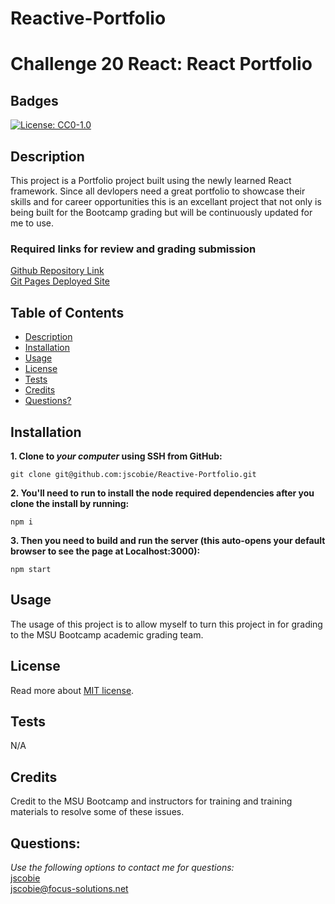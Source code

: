 # Reactive-Portfolio

# Challenge 20 React: React Portfolio

## Badges
[![License: CC0-1.0](https://img.shields.io/badge/license-MIT-blue.svg)](https://opensource.org/licenses/MIT)

## Description

This project is a Portfolio project built using the newly learned React framework. Since all devlopers need a great portfolio to showcase their skills and for career opportunities this is an excellant project that not only is being built for the Bootcamp grading but will be continuously updated for me to use.

### Required links for review and grading submission
[Github Repository Link](https://github.com/jscobie/Reactive-Portfolio)<br>
[Git Pages Deployed Site]()

## Table of Contents

* [Description](#description)
* [Installation](#installation)
* [Usage](#usage)
* [License](#license)
* [Tests](#tests)
* [Credits](#credits)
* [Questions?](#questions)

## Installation

**1. Clone to ***your computer*** using SSH from GitHub:**
```
git clone git@github.com:jscobie/Reactive-Portfolio.git
```
**2. You'll need to run to install the node required dependencies after you clone the install by running:**
```
npm i
```
**3. Then you need to build and run the server (this auto-opens your default browser to see the page at Localhost:3000):**
```
npm start
```

## Usage

The usage of this project is to allow myself to turn this project in for grading to the MSU Bootcamp academic grading team. 

## License
Read more about [MIT license](https://opensource.org/licenses/MIT).

## Tests

N/A

## Credits

Credit to the MSU Bootcamp and instructors for training and training materials to resolve some of these issues.<br>

## Questions:
*Use the following options to contact me for questions:*<br>
[jscobie](https://github.com/jscobie)<br>
jscobie@focus-solutions.net